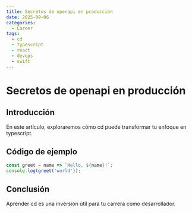 ```yaml
---
title: Secretos de openapi en producción
date: 2025-09-06
categories:
  - Career
tags:
  - cd
  - typescript
  - react
  - devops
  - swift
---
```


# Secretos de openapi en producción

## Introducción

En este artículo, exploraremos cómo cd puede transformar tu enfoque en typescript.

## Código de ejemplo

```javascript
const greet = name => `Hello, ${name}!`;
console.log(greet('world'));
```

## Conclusión

Aprender cd es una inversión útil para tu carrera como desarrollador.